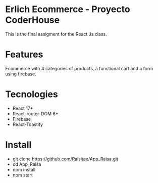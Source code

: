 # Erlich Ecommerce - Proyecto CoderHouse

This is the final assigment for the React Js class.

# Features

Ecommerce with 4 categories of products, a functional cart and a form using firebase.

# Tecnologies

- React 17+
- React-router-DOM 6+
- Firebase
- React-Toastify

# Install

- git clone https://github.com/Raisitae/App_Raisa.git
- cd App_Raisa
- npm install
- npm start

